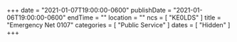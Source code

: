 +++
date = "2021-01-07T19:00:00-0600"
publishDate = "2021-01-06T19:00:00-0600"
endTime = ""
location = ""
ncs = [ "KE0LDS" ]
title = "Emergency Net 0107"
categories = [ "Public Service" ]
dates = [ "Hidden" ]
+++
